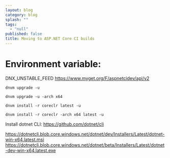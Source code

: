 ```yaml
---
layout: blog
category: blog
splash: ""
tags: 
  - "null"
published: false
title: Moving to ASP.NET Core CI builds
---
```






# Environment variable:
DNX_UNSTABLE_FEED
https://www.myget.org/F/aspnetcidev/api/v2

<?xml version="1.0" encoding="utf-8"?>
<configuration>
  <packageSources>
    <clear />
    <add key="AspNetCI" value="https://www.myget.org/F/aspnetcidev/api/v3/index.json" />
    <add key="NuGet.org" value="https://api.nuget.org/v3/index.json" />
    <add key="dotnet-core" value="https://www.myget.org/F/dotnet-core/api/v3/index.json" />
    <add key="dotnet-cli" value="https://www.myget.org/F/dotnet-cli/api/v3/index.json" />
    <add key="AspNetvNext" value="https://www.myget.org/F/aspnetvnext/api/v3/index.json" />
  </packageSources>
</configuration>

`dnvm upgrade -u`

`dnvm upgrade -u -arch x64`

`dnvm install -r coreclr latest -u`

`dnvm install -r coreclr -arch x64 latest -u`

Install dotnet CLI:
https://github.com/dotnet/cli

https://dotnetcli.blob.core.windows.net/dotnet/dev/Installers/Latest/dotnet-win-x64.latest.msi
https://dotnetcli.blob.core.windows.net/dotnet/beta/Installers/Latest/dotnet-dev-win-x64.latest.exe
